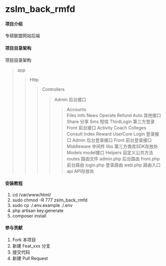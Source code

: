 # zslm_back_rmfd

#### 项目介绍
专硕联盟网站后端

#### 项目目录架构
项目目录架构
> app
>> Http
>>> Controllers
>>>> Admin         后台接口
>>>>>  Accounts     
>>>>>  Files
>>>>>  Info
>>>>>  News
>>>>>  Operate
>>>>>  Refund
>>>> Auto          其他接口
>>>>>  Share           分享
>>>>>  Sms             短信
>>>>>  ThirdLogin      第三方登录
>>>> Front         前台接口
>>>>>  Activity
>>>>>  Coach
>>>>>  Colleges
>>>>>  Consult
>>>>>  Index
>>>>>  Reward
>>>>>  UserCore
>>>> Login         登录接口
>>>>>  Admin          后台登录接口
>>>>>  Front          前台登录接口
>>> Middleware     中间件
>> libs            第三方类库SDK存放处
>> Models          model接口
> Helpers          自定义公共方法
> routes           路由文件
>> admin.php        后台路由
>> front.php        前台路由
>> login.php        登录路由
>> web.php          路由入口
> api           API存放处






#### 安装教程

1. cd /var/www/html/
2. sudo chmod -R 777 zslm_back_rmfd
3. sudo cp ./.env.example ./.env
4. php artisan key:generate
5. composer install


#### 参与贡献

1. Fork 本项目
2. 新建 Feat_xxx 分支
3. 提交代码
4. 新建 Pull Request

